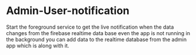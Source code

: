 # Admin-User-notification

Start the foreground service to get the live notification when the data changes from the firebase
realtime data base even the app is not running in the background you can add data to the realtime database 
from the admin app which is along with it.
